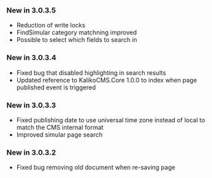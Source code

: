 ### New in 3.0.3.5
* Reduction of write locks
* FindSimular category matchning improved
* Possible to select which fields to search in 

### New in 3.0.3.4
* Fixed bug that disabled highlighting in search results
* Updated reference to KalikoCMS.Core 1.0.0 to index when page published event is triggered

### New in 3.0.3.3
* Fixed publishing date to use universal time zone instead of local to match the CMS internal format
* Improved simular page search

### New in 3.0.3.2
* Fixed bug removing old document when re-saving page
